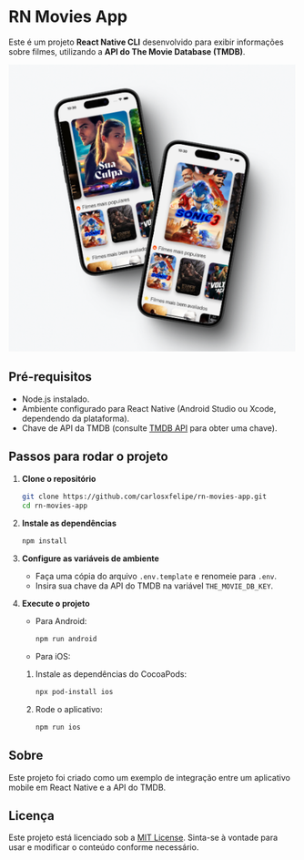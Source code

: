 # RN Movies App

Este é um projeto **React Native CLI** desenvolvido para exibir informações sobre filmes, utilizando a **API do The Movie Database (TMDB)**.

<p align="center">
  <img src="./323shots_so.png" alt="Preview do Projeto" />
</p>

## Pré-requisitos

- Node.js instalado.
- Ambiente configurado para React Native (Android Studio ou Xcode, dependendo da plataforma).
- Chave de API da TMDB (consulte [TMDB API](https://www.themoviedb.org/documentation/api) para obter uma chave).

## Passos para rodar o projeto

1. **Clone o repositório**

   ```bash
   git clone https://github.com/carlosxfelipe/rn-movies-app.git
   cd rn-movies-app
   ```

2. **Instale as dependências**

   ```bash
   npm install
   ```

3. **Configure as variáveis de ambiente**

   - Faça uma cópia do arquivo `.env.template` e renomeie para `.env`.
   - Insira sua chave da API do TMDB na variável `THE_MOVIE_DB_KEY`.

4. **Execute o projeto**

   - Para Android:

     ```bash
     npm run android
     ```

   - Para iOS:

   1. Instale as dependências do CocoaPods:

      ```bash
      npx pod-install ios
      ```

   2. Rode o aplicativo:

      ```bash
      npm run ios
      ```

## Sobre

Este projeto foi criado como um exemplo de integração entre um aplicativo mobile em React Native e a API do TMDB.

## Licença

Este projeto está licenciado sob a [MIT License](LICENSE). Sinta-se à vontade para usar e modificar o conteúdo conforme necessário.
